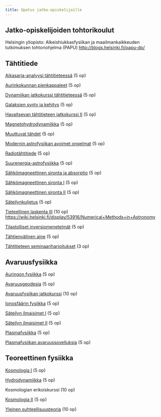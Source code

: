 ```yaml
---
title: Opetus jatko-opiskelijoille
---
```


## Jatko-opiskelijoiden tohtorikoulut

Helsingin yliopisto: Alkeishiukkasfysiikan ja maailmankaikkeuden tutkimuksen tohtoriohjelma (PAPU)
<http://blogs.helsinki.fi/papu-dp/>

Tähtitiede
-------------

[Aikasarja-analyysi tähtitieteessä](http://www.helsinki.fi/~jetsu/time1/time1.html) (5 op)

[Aurinkokunnan pienkappaleet](http://wiki.helsinki.fi/display/PSR/Comets) (5 op)

[Dynamiikan jatkokurssi tähtitieteessä](https://wiki.helsinki.fi/display/astjourn/Advanced+dynamics) (5 op)

[Galaksien synty ja kehitys](https://wiki.helsinki.fi/display/astjourn/Galaxy+formation+and+evolution) (5 op)

[Havaitsevan tähtitieteen jatkokurssi II](https://weboodi.helsinki.fi/hy/opintjakstied.jsp?html=1&Kieli=1&Tunniste=53941) (5 op)

[Magnetohydrodynamiikka](https://wiki.helsinki.fi/pages/viewpage.action?pageId=35244402) (5 op)

[Muuttuvat tähdet](http://www.helsinki.fi/~jetsu/vars/vars.html) (5 op)

[Modernin astrofysiikan avoimet ongelmat](https://wiki.helsinki.fi/display/astjourn/Open+Problems+in+Modern+Astrophysics) (5 op)

[Radiotähtitiede](https://weboodi.helsinki.fi/hy/opintjakstied.jsp?html=1&Kieli=1&Tunniste=53854) (5 op)

[Suurenergia-astrofysiikka](https://weboodi.helsinki.fi/hy/opintjakstied.jsp?html=1&Kieli=1&Tunniste=53833) (5 op)

[Sähkömagneettinen sironta ja absorptio](https://weboodi.helsinki.fi/hy/opintjakstied.jsp?html=1&Kieli=1&Tunniste=53919) (5 op)

[Sähkömagneettinen sironta I](http://wiki.helsinki.fi/display/53919/Electromagnetic+Scattering+I) (5 op)

[Sähkömagneettinen sironta II](http://wiki.helsinki.fi/display/53825/Electromagnetic+Scattering+II) (5 op)

[Säteilynkuljetus](http://wiki.helsinki.fi/display/AstroRT/Home) (5 op)

[Tieteellinen laskenta III](http://beam.acclab.helsinki.fi/~aakurone/tl3/) (10 op)
<https://wiki.helsinki.fi/display/53916/Numerical+Methods+in+Astronomy>

[Tilastolliset inversiomenetelmät](http://wiki.helsinki.fi/display/53834/Data-analysis+and+Inverse+Methods+in+Astronomy%2C+spring+2014) (5 op)

[Tähtienvälinen aine](https://moodle.helsinki.fi/course/view.php?id=10006) (5 op)

[Tähtitieteen seminaariharjoitukset](https://wiki.helsinki.fi/display/astjourn/Astrophysics+seminar) (3 op)


Avaruusfysiikka
--------------


[Auringon fysiikka](http://www.courses.physics.helsinki.fi/teor/solphys/) (5 op)

[Avaruusgeodesia](https://weboodi.helsinki.fi/hy/opintjakstied.jsp?html=1&Kieli=1&Tunniste=535110) (5 op)

[Avaruusfysiikan jatkokurssi](http://theory.physics.helsinki.fi/~plasma_jatko/) (10 op)

[Ionosfäärin fysiikka](https://weboodi.helsinki.fi/hy/opintjakstied.jsp?html=1&Kieli=1&Tunniste=53752) (5 op)

[Säteilyn ilmaisimet I](https://weboodi.helsinki.fi/hy/opintjakstied.jsp?html=1&Kieli=1&Tunniste=53261) (5 op)

[Säteilyn ilmaisimet II](https://weboodi.helsinki.fi/hy/opintjakstied.jsp?html=1&Kieli=1&Tunniste=53263) (5 op)

[Plasmafysiikka](http://theory.physics.helsinki.fi/~plasma/) (5 op)

[Plasmafysiikan avaruussovelluksia](http://theory.physics.helsinki.fi/~plasma/) (5 op)



Teoreettinen fysiikka
--------------

[Kosmologia I](http://theory.physics.helsinki.fi/~cosmology/) (5 op)

[Hydrodynamiikka](http://theory.physics.helsinki.fi/~hydro/) (5 op)

Kosmologian erikoiskurssi (10 op)

[Kosmologia II](http://theory.physics.helsinki.fi/~cosmology/) (5 op)

[Yleinen suhteellisuusteoria](http://theory.physics.helsinki.fi/~genrel/) (10 op)


<!--
## Kurssit, jotka sopivat jatko-opiskelijoille

$for(postgrad_courses)$
- [$title$]($url$) $if(tags)$ ($tags$) $endif$
$endfor$
-->
